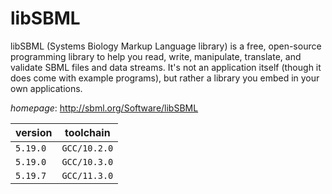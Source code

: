 # libSBML

libSBML (Systems Biology Markup Language library) is a free, open-source programming library to help you read, write, manipulate, translate, and validate SBML files and data streams. It's not an application itself (though it does come with example programs), but rather a library you embed in your own applications.

*homepage*: <http://sbml.org/Software/libSBML>

version | toolchain
--------|----------
``5.19.0`` | ``GCC/10.2.0``
``5.19.0`` | ``GCC/10.3.0``
``5.19.7`` | ``GCC/11.3.0``
